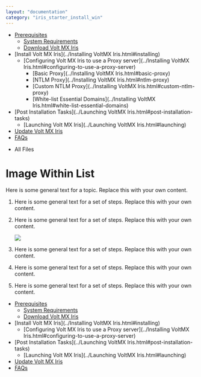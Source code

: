 ```yaml
---
layout: "documentation"
category: "iris_starter_install_win"
---
```

                                   

[](../Prerequisites.html)

*   [Prerequisites](../Prerequisites.html#prerequisites)
    *   [System Requirements](../Prerequisites.html#system-requirements)
    *   [Download Volt MX Iris](../Prerequisites.html#download)
*   [Install Volt MX Iris](../Installing VoltMX Iris.html#installing)
    *   [Configuring Volt MX Iris to use a Proxy server](../Installing VoltMX Iris.html#configuring-to-use-a-proxy-server)
        *   [Basic Proxy](../Installing VoltMX Iris.html#basic-proxy)
        *   [NTLM Proxy](../Installing VoltMX Iris.html#ntlm-proxy)
        *   [Custom NTLM Proxy](../Installing VoltMX Iris.html#custom-ntlm-proxy)
        *   [White-list Essential Domains](../Installing VoltMX Iris.html#white-list-essential-domains)
*   [Post Installation Tasks](../Launching VoltMX Iris.html#post-installation-tasks)
    *   [Launching Volt MX Iris](../Launching VoltMX Iris.html#launching)
*   [Update Volt MX Iris](../Upgrade.html)
*   [FAQs](../StudioInstallation_FAQs.html#appendix-frequently-asked-questions-faqs)

[](#)

*   All Files

Image Within List
=================

Here is some general text for a topic. Replace this with your own content.

1.  Here is some general text for a set of steps. Replace this with your own content.
2.  Here is some general text for a set of steps. Replace this with your own content.
    
    ![](../Resources/Images/Image.png)
    
3.  Here is some general text for a set of steps. Replace this with your own content.
4.  Here is some general text for a set of steps. Replace this with your own content.
5.  Here is some general text for a set of steps. Replace this with your own content.

*   [Prerequisites](../Prerequisites.html#prerequisites)
    *   [System Requirements](../Prerequisites.html#system-requirements)
    *   [Download Volt MX Iris](../Prerequisites.html#download)
*   [Install Volt MX Iris](../Installing VoltMX Iris.html#installing)
    *   [Configuring Volt MX Iris to use a Proxy server](../Installing VoltMX Iris.html#configuring-to-use-a-proxy-server)
*   [Post Installation Tasks](../Launching VoltMX Iris.html#post-installation-tasks)
    *   [Launching Volt MX Iris](../Launching VoltMX Iris.html#launching)
*   [Update Volt MX Iris](../Upgrade.html)
*   [FAQs](../StudioInstallation_FAQs.html#appendix-frequently-asked-questions-faqs)
